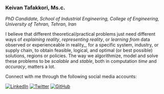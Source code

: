 
### Keivan Tafakkori, Ms.c.
_PhD Candidate, School of Industrial Engineering, College of Engineering, University of Tehran, Tehran, Iran_

I believe that different theoretical/practical problems just need different ways of _explaining reality_, _representing reality_, or _learning from_ data observed or experienceable in reality_, for a specific system, industry, or supply chain, to obtain feasible, logical, and optimal (or best possible) solutions, regions or policies. The way we algorithmize, model and solve these problems to be _scalable_ and _stable_, both in computation _time_ and _accuracy_, matters a lot.

Connect with me through the following social media accounts:

[![LinkedIn](https://img.shields.io/badge/LinkedIn-Connect-blue?style=flat-square&logo=linkedin)](https://www.linkedin.com/in/keivan-tafakkori/)
[![Twitter](https://img.shields.io/twitter/follow/KTafakkori?style=flat-square&logo=twitter&label=Follow)](https://twitter.com/KTafakkori)
[![GitHub](https://img.shields.io/github/followers/ktafakkori?style=flat-square&logo=github&label=Follow)](https://github.com/ktafakkori)

